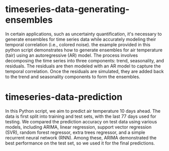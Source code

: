 # timeseries-data-generating-ensembles
In certain applications, such as uncertainty quantification, it's necessary to generate ensembles for time series data while accurately modeling their temporal correlation (i.e., colored noise). the example provided in this python script demonstrates how to generate ensembles for air temperature (tair) using an autoregressive (AR) model.
The process involves decomposing the time series into three components: trend, seasonality, and residuals. The residuals are then modeled with an AR model to capture the temporal correlation. Once the residuals are simulated, they are added back to the trend and seasonality components to form the ensembles.

# timeseries-data-prediction
In this Python script, we aim to predict air temperature 10 days ahead. The data is first split into training and test sets, with the last 77 days used for testing. We compared the prediction accuracy on test data using various models, including ARIMA, linear regression, support vector regression (SVR), random forest regressor, extra trees regressor, and a simple recurrent neural network (RNN). Among these, ARIMA demonstrated the best performance on the test set, so we used it for the final predictions.
